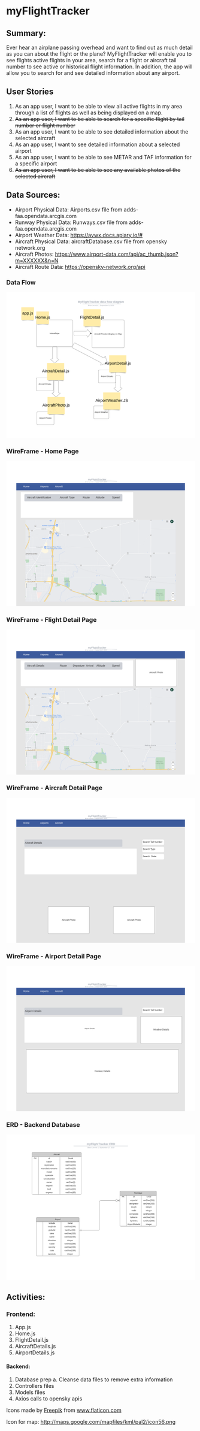 # myFlightTracker

## Summary:

Ever hear an airplane passing overhead and want to find out as much detail as you can about the flight or the plane? MyFlightTracker will enable you to see flights active flights in your area, search for a flight or aircraft tail number to see active or historical flight information. In addition, the app will allow you to search for and see detailed information about any airport.

## User Stories

1. As an app user, I want to be able to view all active flights in my area through a list of flights as well as being displayed on a map.
2. ~~As an app user, I want to be able to search for a specific flight by tail number or flight number~~
3. As an app user, I want to be able to see detailed information about the selected aircraft
4. As an app user, I want to see detailed information about a selected airport
5. As an app user, I want to be able to see METAR and TAF information for a specific airport
6. ~~As an app user, I want to be able to see any available photos of the selected aircraft~~

## Data Sources:

- Airport Physical Data: Airports.csv file from adds-faa.opendata.arcgis.com
- Runway Physical Data: Runways.csv file from adds-faa.opendata.arcgis.com
- Airport Weather Data: https://avwx.docs.apiary.io/#
- Aircraft Physical Data: aircraftDatabase.csv file from opensky network.org
- Aircraft Photos: https://www.airport-data.com/api/ac_thumb.json?m=XXXXXX&n=N
- Aircraft Route Data: https://opensky-network.org/api

### Data Flow

![Data Flow](/Planning/myFlightTracker_data_flow.png)

### WireFrame - Home Page

![Data Flow](/Planning/myFlightTracker_Home.png)

### WireFrame - Flight Detail Page

![Data Flow](/Planning/myFlightTracker_Flight_Detail.png)

### WireFrame - Aircraft Detail Page

![Data Flow](/Planning/MyFlightTracker_Aircraft_Detail.png)

### WireFrame - Airport Detail Page

![Data Flow](/Planning/myFlightTracker_Airport_Detail.png)

### ERD - Backend Database

![Data Flow](/Planning/myFlightTracker_erd.png)

## Activities:

### Frontend:

1. App.js
2. Home.js
3. FlightDetail.js
4. AircraftDetails.js
5. AirportDetails.js

#### Backend:

1. Database prep
   a. Cleanse data files to remove extra information
2. Controllers files
3. Models files
4. Axios calls to opensky apis

Icons made by <a href="https://www.flaticon.com/authors/freepik" title="Freepik">Freepik</a> from <a href="https://www.flaticon.com/" title="Flaticon"> www.flaticon.com</a>

Icon for map:
http://maps.google.com/mapfiles/kml/pal2/icon56.png
